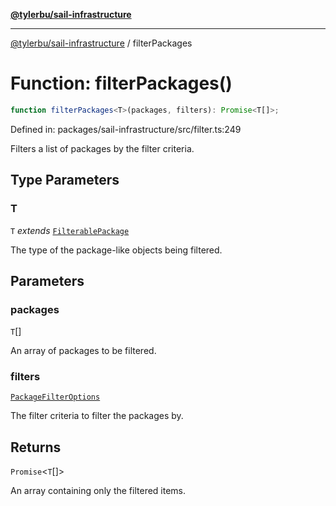 [**@tylerbu/sail-infrastructure**](../README.md)

***

[@tylerbu/sail-infrastructure](../README.md) / filterPackages

# Function: filterPackages()

```ts
function filterPackages<T>(packages, filters): Promise<T[]>;
```

Defined in: packages/sail-infrastructure/src/filter.ts:249

Filters a list of packages by the filter criteria.

## Type Parameters

### T

`T` *extends* [`FilterablePackage`](../interfaces/FilterablePackage.md)

The type of the package-like objects being filtered.

## Parameters

### packages

`T`[]

An array of packages to be filtered.

### filters

[`PackageFilterOptions`](../interfaces/PackageFilterOptions.md)

The filter criteria to filter the packages by.

## Returns

`Promise`\<`T`[]\>

An array containing only the filtered items.
